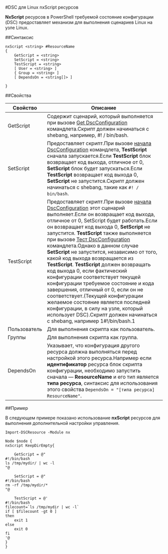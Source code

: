 #DSC для Linux nxScript ресурсов

**NxScript** ресурсов в PowerShell требуемой состояние конфигурации (DSC) предоставляет механизм для выполнения сценариев Linux на узле Linux.

##Синтаксис

```
nxScript <string> #ResourceName
{
    GetScript = <string>
    SetScript = <string>
    TestScript = <string>
    [ User = <string> ]
    { Group = <string> ]
    [ DependsOn = <string[]> ]

}
```

##Свойства

| Свойство| Описание|
|---|---|
| GetScript| Содержит сценарий, который выполняется при вызове [Get DscConfiguration](https://technet.microsoft.com/en-us/library/dn521625.aspx) командлета.Скрипт должен начинаться с shebang, например, #! / bin/bash.|
| SetScript| Предоставляет скрипт.При вызове [начала DscConfiguration](https://technet.microsoft.com/en-us/library/dn521623.aspx) командлета, **TestScript** сначала запускается.Если **TestScript** блок возвращает код выхода, отличное от 0, **SetScript** блок будет запускаться.Если **TestScript** возвращает код выхода 0, **SetScript** не запустится.Скрипт должен начинаться с shebang, такие как `#! / bin/bash`.|
| TestScript| Предоставляет скрипт.При вызове [начала DscConfiguration](https://technet.microsoft.com/en-us/library/dn521623.aspx) этот сценарий выполняет.Если он возвращает код выхода, отличное от 0, SetScript будет работать.Если он возвращает код выхода 0, **SetScript** не запустится. **TestScript** также выполняется при вызове [Тест DscConfiguration](https://technet.microsoft.com/en-us/library/dn407382.aspx) командлета.Однако в данном случае **SetScript** не запустится, независимо от того, какой код выхода возвращается из **TestScript**. **TestScript** должен возвращать код выхода 0, если фактический конфигурации соответствует текущей конфигурации требуемое состояние и кода завершения, отличный от 0, если он не соответствует.(Текущей конфигурации желаемое состояние является последней конфигурации, в силу на узле, который использует DSC).Скрипт должен начинаться с shebang, например 1#!/bin/bash.1|
| Пользователь| Для выполнения скрипта как пользователь.|
| Группы| Для выполнения скрипта как группа.|
| DependsOn| Указывает, что конфигурация другого ресурса должна выполняться перед настройкой этого ресурса.Например если **идентификатор** ресурса блок скрипта конфигурации, необходимо запустить сначала — **ResourceName** и его тип является **типа ресурса**, синтаксис для использования этого свойства `DependsOn = "[типа ресурса] ResourceName"`.|

##Пример

В следующем примере показано использование **nxScript** ресурсов для выполнения дополнительной настройки управления.

```
Import-DSCResource -Module nx 

Node $node {
nxScript KeepDirEmpty{

    GetScript = @"
#!/bin/bash
ls /tmp/mydir/ | wc -l
"@

    SetScript = @"
#!/bin/bash
rm -rf /tmp/mydir/*
"@

    TestScript = @'
#!/bin/bash
filecount=`ls /tmp/mydir | wc -l`
if [ $filecount -gt 0 ]
then
    exit 1
else
    exit 0
fi
'@
} 
}
```





